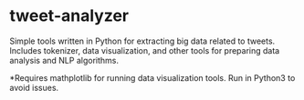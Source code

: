 # tweet-analyzer
Simple tools written in Python for extracting big data related to tweets. Includes tokenizer, data visualization, and other tools for preparing data analysis and NLP algorithms. 

*Requires mathplotlib for running data visualization tools. Run in Python3 to avoid issues.
